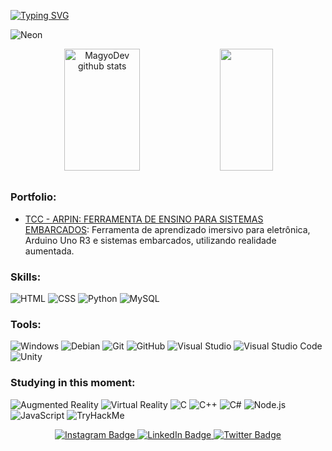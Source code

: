 [![Typing SVG](https://readme-typing-svg.herokuapp.com/?color=E0FFFF&size=35&center=true&vCenter=true&width=1000&lines=Hello,+My+name+is+Alan+de+Lima+Silva%2C+18+years+old;I+study+systems+development+at+Fatec+Zona+Leste;Be+Welcome!+🌟)](https://git.io/typing-svg)

<!--GIF-->
![Neon](https://github.com/MagyoDev/MagyoDev/assets/135189804/cfd08e67-1286-4dac-8298-b3a76e93cedf)

<!--GithubStats-->
<div align="center"> 
<img width="49%" height="195px" src="https://github-readme-stats.vercel.app/api?username=MagyoDev&show_icons=true&count_private=true&hide_border=true&title_color=00FFFF&icon_color=00FFFF&text_color=FF69B4&bg_color=0d1117" alt="MagyoDev github stats" /> 
  <img width="41%" height="195px" src="https://github-readme-stats.vercel.app/api/top-langs/?username=MagyoDev&layout=compact&hide_border=true&title_color=00FFFF&text_color=FF69B4&bg_color=0d1117" />
</div>

##

<!--Portfolio-->
### Portfolio:
- [TCC - ARPIN: FERRAMENTA DE ENSINO PARA SISTEMAS EMBARCADOS](https://github.com/MagyoDev/PortfolioAMS2023-3DS): Ferramenta de aprendizado imersivo para eletrônica, Arduino Uno R3 e sistemas embarcados, utilizando realidade aumentada.

### Skills:
![HTML](https://img.shields.io/badge/-HTML-0D1117?style=for-the-badge&logo=html5&labelColor=0D1117)
![CSS](https://img.shields.io/badge/-CSS-0D1117?style=for-the-badge&logo=css3&labelColor=0D1117)
![Python](https://img.shields.io/badge/-Python-0D1117?style=for-the-badge&logo=python&labelColor=0D1117)
![MySQL](https://img.shields.io/badge/-MySQL-0D1117?style=for-the-badge&logo=mysql&labelColor=0D1117)

### Tools:
![Windows](https://img.shields.io/badge/-Windows-0D1117?style=for-the-badge&logo=windows&labelColor=0D1117)
![Debian](https://img.shields.io/badge/-Debian-0D1117?style=for-the-badge&logo=debian&labelColor=0D1117)
![Git](https://img.shields.io/badge/-Git-0D1117?style=for-the-badge&logo=git&labelColor=0D1117)
![GitHub](https://img.shields.io/badge/-GitHub-0D1117?style=for-the-badge&logo=github&labelColor=0D1117)
![Visual Studio](https://img.shields.io/badge/-Visual%20Studio-0D1117?style=for-the-badge&logo=visual-studio&labelColor=0D1117)
![Visual Studio Code](https://img.shields.io/badge/-Visual%20Studio%20Code-0D1117?style=for-the-badge&logo=visual-studio-code&labelColor=0D1117)
![Unity](https://img.shields.io/badge/-Unity-0D1117?style=for-the-badge&logo=unity&labelColor=0D1117)


### Studying in this moment:
![Augmented Reality](https://img.shields.io/badge/📱-Augmented%20Reality-0D1117?style=for-the-badge&logo=augmented-reality&labelColor=0D1117&logoColor=white)
![Virtual Reality](https://img.shields.io/badge/🥽-Virtual%20Reality-0D1117?style=for-the-badge&logo=virtual-reality&labelColor=0D1117&logoColor=white)
![C](https://img.shields.io/badge/C-0D1117?style=for-the-badge&logo=c&labelColor=0D1117)
![C++](https://img.shields.io/badge/-C++-0D1117?style=for-the-badge&logo=c%2B%2B&labelColor=0D1117)
![C#](https://img.shields.io/badge/-C%23-0D1117?style=for-the-badge&logo=c-sharp&labelColor=0D1117)
![Node.js](https://img.shields.io/badge/-Node.js-0D1117?style=for-the-badge&logo=node.js&labelColor=0D1117)
![JavaScript](https://img.shields.io/badge/-JavaScript-0D1117?style=for-the-badge&logo=javascript&labelColor=0D1117)
![TryHackMe](https://img.shields.io/badge/TryHackMe-0D1117?style=for-the-badge&logo=tryhackme&labelColor=0D1117)





<!--Social-->
<div align="center"> 
  <a href="https://www.instagram.com/magyodev/" target="_blank">
    <img src="https://img.shields.io/badge/Instagram-E4405F?style=for-the-badge&logo=instagram&logoColor=white" alt="Instagram Badge"/>
  </a>
  <a href="https://www.linkedin.com/in/magyodev/" target="_blank">
    <img src="https://img.shields.io/badge/LinkedIn-0077B5?style=for-the-badge&logo=linkedin&logoColor=white" alt="LinkedIn Badge"/>
  </a>
  <a href="https://twitter.com/MagyoDev" target="_blank">
    <img src="https://img.shields.io/badge/Twitter-1DA1F2?style=for-the-badge&logo=twitter&logoColor=white" alt="Twitter Badge"/>
  </a>
</div>

